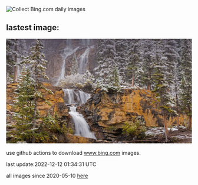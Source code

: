 ![Collect Bing.com daily images](https://github.com/counter2015/bing-daily-images/workflows/Collect%20Bing.com%20daily%20images/badge.svg)
## lastest image:
![](images/TangleCreekFalls.jpg)

use github actions to download www.bing.com images.

last update:2022-12-12 01:34:31 UTC

all images since 2020-05-10 [here](https://github.com/counter2015/bing-daily-images/tree/master/images) 
